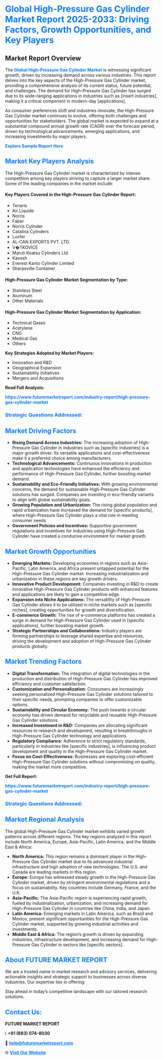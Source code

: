 <h1 style="color: #007BFF;">Global High-Pressure Gas Cylinder Market Report 2025-2033: Driving Factors, Growth Opportunities, and Key Players</h1>

<section id="overview">
<h2>Market Report Overview</h2>
<p>The <a href="https://www.futuremarketreport.com/industry-report/high-pressure-gas-cylinder-market" style="color: #007BFF; text-decoration: none;"><strong>Global High-Pressure Gas Cylinder Market</strong></a> is witnessing significant growth, driven by increasing demand across various industries. This report delves into the key aspects of the High-Pressure Gas Cylinder market, providing a comprehensive analysis of its current status, future potential, and challenges. The demand for High-Pressure Gas Cylinder has surged due to its wide-ranging applications in industries such as [insert industries], making it a critical component in modern-day [applications].</p>
<p>As consumer preferences shift and industries innovate, the High-Pressure Gas Cylinder market continues to evolve, offering both challenges and opportunities for stakeholders. The global market is expected to expand at a substantial compound annual growth rate (CAGR) over the forecast period, driven by technological advancements, emerging applications, and increasing investments by major players.</p>
</section>

<section id="overview">
<p><a href="https://www.futuremarketreport.com/request-sample/reportId=59459" style="color: #007BFF; text-decoration: none;"><strong>Explore Sample Report Here</strong></a></p>
</section>

<section id="key-players">
<h2 style="color: #007BFF;">Market Key Players Analysis</h2>
<p>The High-Pressure Gas Cylinder market is characterized by intense competition among key players striving to capture a larger market share. Some of the leading companies in the market include:</p>
<h4>Key Players Covered in the High-Pressure Gas Cylinder Report:</h4>
<ul><li>Tenaris</li><li>Air Liquide</li><li>Norris</li><li>Faber</li><li>Norris Cylinder</li><li>Catalina Cylinders</li><li>Luxfer</li><li>AL-CAN EXPORTS PVT. LTD.</li><li>V�TKOVICE</li><li>Maruti Koatsu Cylinders Ltd</li><li>Kavosh</li><li>Everest Kanto Cylinder Limited</li><li>Sharpsville Container</li></ul>
<h4>High-Pressure Gas Cylinder Market Segmentation by Type:</h4>
<ul><li>Stainless Steel</li><li>Aluminum</li><li>Other Materials</li></ul>

<h4>High-Pressure Gas Cylinder Market Segmentation by Application:</h4>
<ul><li>Technical Gases</li><li>Acetylene</li><li>CNG</li><li>Medical Gas</li><li>Others</li></ul>
<p><strong>Key Strategies Adopted by Market Players:</strong></p>
<ul>
<li>Innovation and R&D</li>
<li>Geographical Expansion</li>
<li>Sustainability Initiatives</li>
<li>Mergers and Acquisitions</li>
</ul>
</section>

<section>
<p><strong>Read Full Analysis: </strong></p><a href="https://www.futuremarketreport.com/industry-report/high-pressure-gas-cylinder-market" style="color: #007BFF; text-decoration: none;"><strong>https://www.futuremarketreport.com/industry-report/high-pressure-gas-cylinder-market</strong></a>
<h3 style="color: #007BFF;">Strategic Questions Addressed:</h3>
</section>

<section id="driving-factors">
<h2 style="color: #007BFF;">Market Driving Factors</h2>
<ul>
<li><strong>Rising Demand Across Industries:</strong> The increasing adoption of High-Pressure Gas Cylinder in industries such as [specific industries] is a major growth driver. Its versatile applications and cost-effectiveness make it a preferred choice among manufacturers.</li>
<li><strong>Technological Advancements:</strong> Continuous innovations in production and application technologies have enhanced the efficiency and performance of High-Pressure Gas Cylinder, further boosting market demand.</li>
<li><strong>Sustainability and Eco-Friendly Initiatives:</strong> With growing environmental concerns, the demand for sustainable High-Pressure Gas Cylinder solutions has surged. Companies are investing in eco-friendly variants to align with global sustainability goals.</li>
<li><strong>Growing Population and Urbanization:</strong> The rising global population and rapid urbanization have increased the demand for [specific products], where High-Pressure Gas Cylinder plays a vital role in meeting consumer needs.</li>
<li><strong>Government Policies and Incentives:</strong> Supportive government regulations and incentives for industries using High-Pressure Gas Cylinder have created a conducive environment for market growth.</li>
</ul>
</section>

<section id="growth-opportunities">
<h2 style="color: #007BFF;">Market Growth Opportunities</h2>
<ul>
<li><strong>Emerging Markets:</strong> Developing economies in regions such as Asia-Pacific, Latin America, and Africa present untapped potential for the High-Pressure Gas Cylinder market. Increasing industrialization and urbanization in these regions are key growth drivers.</li>
<li><strong>Innovative Product Development:</strong> Companies investing in R&D to create innovative High-Pressure Gas Cylinder products with enhanced features and applications are likely to gain a competitive edge.</li>
<li><strong>Expansion into Niche Applications:</strong> The versatility of High-Pressure Gas Cylinder allows it to be utilized in niche markets such as [specific niches], creating opportunities for growth and diversification.</li>
<li><strong>E-commerce Growth:</strong> The rise of e-commerce platforms has created a surge in demand for High-Pressure Gas Cylinder used in [specific applications], further boosting market growth.</li>
<li><strong>Strategic Partnerships and Collaborations:</strong> Industry players are forming partnerships to leverage shared expertise and resources, driving the development and adoption of High-Pressure Gas Cylinder products globally.</li>
</ul>
</section>

<section id="trending-factors">
<h2 style="color: #007BFF;">Market Trending Factors</h2>
<ul>
<li><strong>Digital Transformation:</strong> The integration of digital technologies in the production and distribution of High-Pressure Gas Cylinder has improved efficiency and customer satisfaction.</li>
<li><strong>Customization and Personalization:</strong> Consumers are increasingly seeking personalized High-Pressure Gas Cylinder solutions tailored to their specific needs, prompting companies to offer customizable options.</li>
<li><strong>Sustainability and Circular Economy:</strong> The push towards a circular economy has driven demand for recyclable and reusable High-Pressure Gas Cylinder solutions.</li>
<li><strong>Increased Investment in R&D:</strong> Companies are allocating significant resources to research and development, resulting in breakthroughs in High-Pressure Gas Cylinder technology and applications.</li>
<li><strong>Regulatory Compliance:</strong> Adherence to strict regulatory standards, particularly in industries like [specific industries], is influencing product development and quality in the High-Pressure Gas Cylinder market.</li>
<li><strong>Focus on Cost-Effectiveness:</strong> Businesses are exploring cost-efficient High-Pressure Gas Cylinder solutions without compromising on quality, making the market more competitive.</li>
</ul>
</section>

<section>
<p><strong>Get Full Report: </strong></p><a href="https://www.futuremarketreport.com/industry-report/high-pressure-gas-cylinder-market" style="color: #007BFF; text-decoration: none;"><strong>https://www.futuremarketreport.com/industry-report/high-pressure-gas-cylinder-market</strong></a>
<h3 style="color: #007BFF;">Strategic Questions Addressed:</h3>
</section>


<section id="regional-analysis">
<h2 style="color: #007BFF;">Market Regional Analysis</h2>
<p>The global High-Pressure Gas Cylinder market exhibits varied growth patterns across different regions. The key regions analyzed in this report include North America, Europe, Asia-Pacific, Latin America, and the Middle East & Africa:</p>
<ul>
<li><strong>North America:</strong> This region remains a dominant player in the High-Pressure Gas Cylinder market due to its advanced industrial infrastructure and high adoption of new technologies. The U.S. and Canada are leading markets in this region.</li>
<li><strong>Europe:</strong> Europe has witnessed steady growth in the High-Pressure Gas Cylinder market, driven by stringent environmental regulations and a focus on sustainability. Key countries include Germany, France, and the U.K.</li>
<li><strong>Asia-Pacific:</strong> The Asia-Pacific region is experiencing rapid growth, fueled by industrialization, urbanization, and increasing demand for High-Pressure Gas Cylinder in countries like China, India, and Japan.</li>
<li><strong>Latin America:</strong> Emerging markets in Latin America, such as Brazil and Mexico, present significant opportunities for the High-Pressure Gas Cylinder market, supported by growing industrial activities and investments.</li>
<li><strong>Middle East & Africa:</strong> The region’s growth is driven by expanding industries, infrastructure development, and increasing demand for High-Pressure Gas Cylinder in sectors like [specific sectors].</li>
</ul>
</section>

<footer>
<h2 style="color: #007BFF;">About FUTURE MARKET REPORT</h2>
<p>We are a trusted name in market research and advisory services, delivering actionable insights and strategic support to businesses across diverse industries. Our expertise lies in offering:</p>

<p>Stay ahead in today’s competitive landscape with our tailored research solutions.</p>

<h2 style="color: #007BFF;">Contact Us:</h2>
<p><strong>FUTURE MARKET REPORT</strong></p>
<p>📞 <strong>+91 (883) 074-8030</strong></p>
<p>📧 <strong><a href="mailto:help@futuremarketreport.com" style="color: #007BFF;">help@futuremarketreport.com</a></strong></p>
<p>🌐 <strong><a href="https://www.futuremarketreport.com/" style="color: #007BFF;">Visit Our Website</a></strong></p>
</footer>